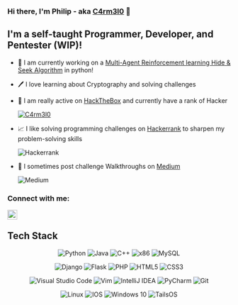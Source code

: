 ### Hi there, I'm Philip - aka [C4rm3l0][website] 👋

## I'm a self-taught Programmer, Developer, and Pentester (WIP)!

- 🔭 I am currently working on a [Multi-Agent Reinforcement learning Hide & Seek Algorithm][hideandseek] in python!  
- 🖊 I love learning about Cryptography and solving challenges
- 🎩 I am really active on [HackTheBox][htb] and currently have a rank of Hacker

   [![C4rm3l0](https://www.hackthebox.eu/badge/image/458049)](https://www.hackthebox.eu/home/users/profile/458049)

- 📈 I like solving programming challenges on [Hackerrank][hackerrank] to sharpen my problem-solving skills 

   <img alt="Hackerrank" src="https://img.shields.io/badge/-Hackerrank-2EC866?style=for-the-badge&logo=HackerRank&logoColor=white"/>
   
- 📕 I sometimes post challenge Walkthroughs on [Medium][medium]

   <img alt="Medium" src="https://img.shields.io/badge/Medium-12100E?style=for-the-badge&logo=medium&logoColor=white"/>

### Connect with me:

[<img align="left" alt="CrzPhil | LinkedIn" width="22px" src="https://cdn.jsdelivr.net/npm/simple-icons@v3/icons/linkedin.svg" />][linkedin]

<br />

<h2>Tech Stack</h2>
<p align="center">
<img alt="Python" src="https://img.shields.io/badge/python-%2314354C.svg?style=for-the-badge&logo=python&logoColor=white&color=EB4531"/>     
<img alt="Java" src="https://img.shields.io/badge/java-%23ED8B00.svg?style=for-the-badge&logo=java&logoColor=white&color=D44E22"/>      
<img alt= "C++" src="https://img.shields.io/badge/c++-%2300599C.svg?style=for-the-badge&logo=c%2B%2B&logoColor=white&color=F67827"/>  
<img alt= "x86" src="https://img.shields.io/badge/ASM-x86-%2300599C.svg?style=for-the-badge&logo=asm%2B%2B&logoColor=white&labelColor=D4223E&color=D4223E"/>  
<img alt="MySQL" src="https://img.shields.io/badge/mysql-%2300f.svg?style=for-the-badge&logo=mysql&logoColor=white&color=EB4531"/>
</p>

   <p align="center">
<img alt="Django" src="https://img.shields.io/badge/django-%23092E20.svg?style=for-the-badge&logo=django&logoColor=white"/>     
<img alt="Flask" src="https://img.shields.io/badge/flask-%23000.svg?style=for-the-badge&logo=flask&logoColor=white"/>      
<img alt="PHP" src="https://img.shields.io/badge/php-%23777BB4.svg?style=for-the-badge&logo=php&logoColor=white"/>      
<img alt="HTML5" src="https://img.shields.io/badge/html5-%23E34F26.svg?style=for-the-badge&logo=html5&logoColor=white"/>      
<img alt="CSS3" src="https://img.shields.io/badge/css3-%231572B6.svg?style=for-the-badge&logo=css3&logoColor=white"/>    
</p>

<p align="center">
<img alt="Visual Studio Code" src="https://img.shields.io/badge/VisualStudioCode-0078d7.svg?style=for-the-badge&logo=visual-studio-code&logoColor=white"/>     
<img alt="Vim" src="https://img.shields.io/badge/VIM-%2311AB00.svg?style=for-the-badge&logo=vim&logoColor=white"/>      
<img alt="IntelliJ IDEA" src="https://img.shields.io/badge/IntelliJIDEA-000000.svg?style=for-the-badge&logo=intellij-idea&logoColor=white"/>    
<img alt="PyCharm" src="https://img.shields.io/badge/pycharm-143?style=for-the-badge&logo=pycharm&logoColor=black&color=black&labelColor=green"/>

<img alt="Git" src="https://img.shields.io/badge/git-%23F05033.svg?style=for-the-badge&logo=git&logoColor=white"/>
</p>
<p align="center">
<img alt="Linux" src="https://img.shields.io/badge/Linux-FCC624?style=for-the-badge&logo=linux&logoColor=black">     
<img alt="IOS" src="https://img.shields.io/badge/mac%20os-000000?style=for-the-badge&logo=macos&logoColor=F0F0F0">    
<img alt="Windows 10" src="https://img.shields.io/badge/Windows-0078D6?style=for-the-badge&logo=windows&logoColor=white" />
<img alt="TailsOS" src="https://img.shields.io/badge/Tails%20-56347C?&style=for-the-badge&logo=tails&logoColor=white" /> 
</p>
<br />
<br />

[hideandseek]: https://github.com/CrzPhil/HideandSeek
[linkedin]: www.linkedin.com/in/philipgiavridis
[website]: https://crzphil.github.io/
[htb]: https://app.hackthebox.eu/home
[medium]: https://medium.com/@carmelos
[hackerrank]: https://www.hackerrank.com/philippos_g
